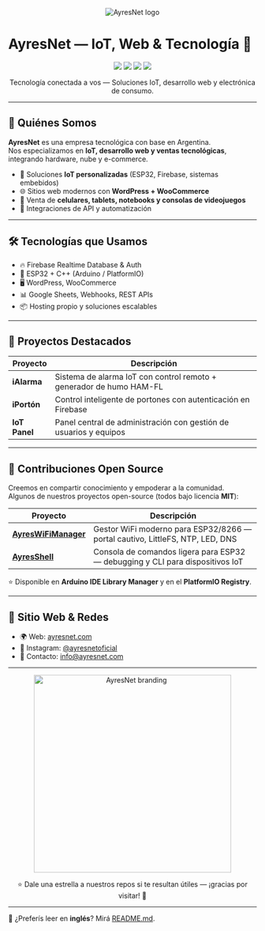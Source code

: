 <p align="center">
  <img src="https://res.cloudinary.com/dxunooptp/image/upload/v1754359437/banner_github_20250804_225256_0000_i9yrwv.jpg" alt="AyresNet logo"/>
</p>

# AyresNet — IoT, Web & Tecnología 👋

<p align="center">
  <img src="https://img.shields.io/badge/ESP32-listo-blue?logo=espressif" />
  <img src="https://img.shields.io/badge/Firebase-integrado-orange?logo=firebase" />
  <img src="https://img.shields.io/badge/WordPress-eCommerce-blueviolet?logo=wordpress" />
  <img src="https://img.shields.io/badge/Arctic%20Code%20Vault%20Contributor-%F0%9F%8F%94%EF%B8%8F-blue" />
</p>

<p align="center">
  Tecnología conectada a vos — Soluciones IoT, desarrollo web y electrónica de consumo.
</p>

---

## 🚀 Quiénes Somos

**AyresNet** es una empresa tecnológica con base en Argentina.  
Nos especializamos en **IoT, desarrollo web y ventas tecnológicas**, integrando hardware, nube y e-commerce.

- 🧠 Soluciones **IoT personalizadas** (ESP32, Firebase, sistemas embebidos)  
- 🌐 Sitios web modernos con **WordPress + WooCommerce**  
- 📱 Venta de **celulares, tablets, notebooks y consolas de videojuegos**  
- 🧩 Integraciones de API y automatización  

---

## 🛠️ Tecnologías que Usamos

- 🔥 Firebase Realtime Database & Auth  
- 📶 ESP32 + C++ (Arduino / PlatformIO)  
- 🖥️ WordPress, WooCommerce  
- 📊 Google Sheets, Webhooks, REST APIs  
- 📦 Hosting propio y soluciones escalables  

---

## 📱 Proyectos Destacados

| Proyecto      | Descripción                                                      |
|---------------|------------------------------------------------------------------|
| **iAlarma**   | Sistema de alarma IoT con control remoto + generador de humo HAM-FL |
| **iPortón**   | Control inteligente de portones con autenticación en Firebase    |
| **IoT Panel** | Panel central de administración con gestión de usuarios y equipos |

---

## 🧩 Contribuciones Open Source

Creemos en compartir conocimiento y empoderar a la comunidad.  
Algunos de nuestros proyectos open-source (todos bajo licencia **MIT**):

| Proyecto                                                                  | Descripción                                                                  |
|---------------------------------------------------------------------------|------------------------------------------------------------------------------|
| [**AyresWiFiManager**](https://github.com/ayresnet/AyresWiFiManager)      | Gestor WiFi moderno para ESP32/8266 — portal cautivo, LittleFS, NTP, LED, DNS |
| [**AyresShell**](https://github.com/ayresnet/AyresShell)                  | Consola de comandos ligera para ESP32 — debugging y CLI para dispositivos IoT |

⭐ Disponible en **Arduino IDE Library Manager** y en el **PlatformIO Registry**.  

---

## 🔗 Sitio Web & Redes

- 🌍 Web: [ayresnet.com](https://ayresnet.com)  
- 📱 Instagram: [@ayresnetoficial](https://instagram.com/ayresnetoficial)  
- 📧 Contacto: info@ayresnet.com  

---

<p align="center">
  <img src="https://ayresnet.com/wp-content/uploads/2024/12/ayresnet-logo-transparente-blanco.webp" width="400" alt="AyresNet branding"/>
</p>

<p align="center">
  ⭐ Dale una estrella a nuestros repos si te resultan útiles — ¡gracias por visitar! 🚀
</p>

---

📄 ¿Preferís leer en **inglés**? Mirá [README.md](README.md).
